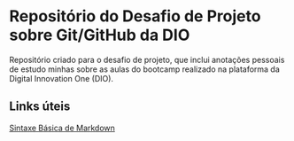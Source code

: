 # Repositório do Desafio de Projeto sobre Git/GitHub da DIO
Repositório criado para o desafio de projeto, que inclui anotações pessoais de estudo minhas sobre as aulas do bootcamp realizado na plataforma da Digital Innovation One (DIO).

## Links úteis
[Sintaxe Básica de Markdown](https://www.markdownguide.org/basic-syntax/)
